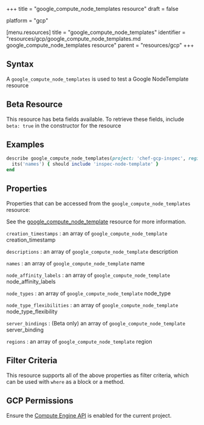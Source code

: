 +++
title = "google_compute_node_templates resource"
draft = false

platform = "gcp"

[menu.resources]
    title = "google_compute_node_templates"
    identifier = "resources/gcp/google_compute_node_templates.md google_compute_node_templates resource"
    parent = "resources/gcp"
+++

## Syntax

A `google_compute_node_templates` is used to test a Google NodeTemplate resource

## Beta Resource

This resource has beta fields available. To retrieve these fields, include `beta: true` in the constructor for the resource

## Examples

```ruby
describe google_compute_node_templates(project: 'chef-gcp-inspec', region: 'europe-west2') do
  its('names') { should include 'inspec-node-template' }
end
```

## Properties

Properties that can be accessed from the `google_compute_node_templates` resource:

See the [google_compute_node_template](/resources/google_compute_node_template/#properties) resource for more information.

`creation_timestamps`
: an array of `google_compute_node_template` creation_timestamp

`descriptions`
: an array of `google_compute_node_template` description

`names`
: an array of `google_compute_node_template` name

`node_affinity_labels`
: an array of `google_compute_node_template` node_affinity_labels

`node_types`
: an array of `google_compute_node_template` node_type

`node_type_flexibilities`
: an array of `google_compute_node_template` node_type_flexibility

`server_bindings`
: (Beta only) an array of `google_compute_node_template` server_binding

`regions`
: an array of `google_compute_node_template` region

## Filter Criteria

This resource supports all of the above properties as filter criteria, which can be used
with `where` as a block or a method.

## GCP Permissions

Ensure the [Compute Engine API](https://console.cloud.google.com/apis/library/compute.googleapis.com/) is enabled for the current project.
